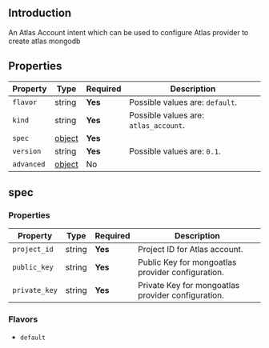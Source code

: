 ## Introduction

An Atlas Account intent which can be used to configure Atlas provider to create atlas mongodb

## Properties

| Property   | Type                | Required | Description                           |
|------------|---------------------|----------|---------------------------------------|
| `flavor`   | string              | **Yes**  | Possible values are: `default`.       |
| `kind`     | string              | **Yes**  | Possible values are: `atlas_account`.    |
| `spec`     | [object](#spec)     | **Yes**  |                                       |
| `version`  | string              | **Yes**  | Possible values are: `0.1`. |
| `advanced` | [object](#advanced) | No       |                                       |

## spec

### Properties

| Property    | Type                 | Required | Description           |
| ----------- | -------------------- | -------- | --------------------- |
| `project_id` | string | **Yes**  | Project ID for Atlas account. |
| `public_key` | string | **Yes**  | Public Key for mongoatlas provider configuration. |
| `private_key` | string | **Yes**  | Private Key for mongoatlas provider configuration. |

### Flavors

* `default`
